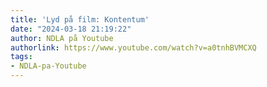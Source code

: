 ```yaml
---
title: 'Lyd på film: Kontentum'
date: "2024-03-18 21:19:22"
author: NDLA på Youtube
authorlink: https://www.youtube.com/watch?v=a0tnhBVMCXQ
tags:
- NDLA-pa-Youtube
---
```

